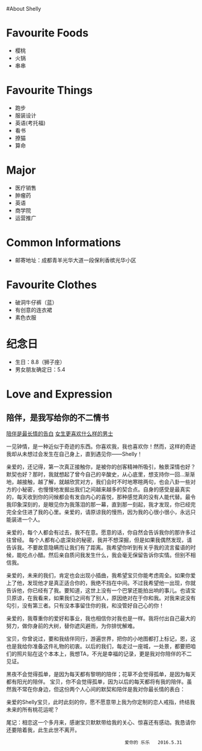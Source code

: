 #About Shelly

# Favourite Foods
- 樱桃
- 火锅
- 串串


# Favourite Things
- 跑步
- 服装设计
- 英语(考托福)
- 看书
- 撩猫
- 算命

# Major
- 医疗销售
- 肿瘤药
- 英语
- 商学院
- 运营推广

# Common Informations
- 邮寄地址：成都青羊光华大道一段保利香槟光华小区



# Favourite Clothes
- 破洞牛仔裤（蓝）
- 有创意的连衣裙
- 素色衣服

# 纪念日
- 生日：8.8（狮子座）
- 男女朋友确定日：5.4



#  Love and Expression
## 陪伴，是我写给你的不二情书
[陪伴是最长情的告白](http://www.sanwen.net/subject/3716778/)
[女生更喜欢什么样的男士](http://www.xinli001.com/info/100316754)


一见钟情，是一种近似于奇迹的东西。你喜欢我，我也喜欢你！然而，这样的奇迹我却从未想过会发生在自己身上，直到遇见你——Shelly！

亲爱的，还记得，第一次真正接触你，是被你的创客精神所吸引，触景深情也好？默契也好？那时，我就想起了曾今自己的辛酸史，从心底里，想支持你一回...渐渐地，越接触，越了解，就越欣赏对方，我们会时不时地寒暄两句，也会八卦一些对方的小秘密，也慢慢地发掘出我们之间越来越多的契合点。自身的感受是最真实的，每天收到你的问候都会有发自内心的喜悦，那种感觉真的没有人能代替。最令我印象深刻的，是眼见你为我落泪的那一幕，直到那一刻起，我才发现，你已经完完全全住进了我的心里。亲爱的，请原谅我的慢热，因为我的心很小很小，永远只能装进一个人。

亲爱的，每个人都会有过去，我不在意。愿意的话，你自然会告诉我你的那许多过往曾经。 每个人都有心底深处的秘密，我并不想深掘，但是如果我偶然发现，请告诉我。不要故意隐瞒而让我们有了距离。我希望你听到有关乎我的流言蜚语的时候，能吃点小醋。然后亲自质问我发生什么，我会毫无保留告诉你实情。但别不相信我。

亲爱的，未来的我们，肯定也会出现小插曲，我希望宝贝你能考虑周全。如果你爱上了他，发现他才是真正适合你的，我绝不挡在中间。不过我希望他一出现，你就告诉他，你已经有了我。要知道，这世上没有一个巴掌还能拍出响的事儿。也请宝贝原谅，在我看来，如果我们之间有了别人，原因绝对在于你和我。对我来说没有勾引，没有第三者。只有没本事留住你的我，和没管好自己心的你！

亲爱的，我尊重你的爱好和事业，我也相信你对我也是一样。我将付出自己最大的努力，做你身前的大树，替你遮风避雨，为你排忧解难。

宝贝，你曾说过，要和我结伴同行，游遍世界，把你的小地图都打上标记，恩，这也是我给你准备这件礼物的初衷。以后的我们，每走过一座城，一处景，都要把咱们的照片贴在这个本本上，我想TA，不光是幸福的记录，更是我对你陪伴的不二见证。

黑夜不会觉得孤单，是因为每天都有黎明的陪伴；花草不会觉得孤单，是因为每天都有阳光的陪伴。 宝贝，你不会觉得孤单，因为以后的每天都将有我的陪伴。虽然我不常在你身边，但这份两个人心间的默契和陪伴是我对你最长情的表白：

亲爱的Shelly宝贝，此时此刻的你，愿不愿意带上我为你定制的恋人戒指，终结我未来的所有桃花运呢？

尾记：相恋这一个多月来，感谢宝贝默默带给我的关心、惊喜还有感动。我恳请你还要陪着我，此生此世不离开。


												爱你的 乐乐   2016.5.31